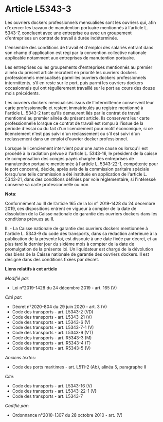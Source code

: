 # Article L5343-3

Les ouvriers dockers professionnels mensualisés sont les ouvriers qui, afin d'exercer les travaux de manutention portuaire
mentionnés à l'article L. 5343-7, concluent avec une entreprise ou avec un groupement d'entreprises un contrat de travail à
durée indéterminée. 

L'ensemble des conditions de travail et d'emploi des salariés entrant dans son champ d'application est régi par la convention
collective nationale applicable notamment aux entreprises de manutention portuaire. 

Les entreprises ou les groupements d'entreprises mentionnés au premier alinéa du présent article recrutent en priorité les
ouvriers dockers professionnels mensualisés parmi les ouvriers dockers professionnels intermittents, s'il en reste sur le
port, puis parmi les ouvriers dockers occasionnels qui ont régulièrement travaillé sur le port au cours des douze mois
précédents. 

Les ouvriers dockers mensualisés issus de l'intermittence conservent leur carte professionnelle et restent immatriculés au
registre mentionné à l'article L. 5343-2 tant qu'ils demeurent liés par le contrat de travail mentionné au premier alinéa du
présent article. Ils conservent leur carte professionnelle lorsque ce contrat de travail est rompu à l'issue de la période
d'essai ou du fait d'un licenciement pour motif économique, si ce licenciement n'est pas suivi d'un reclassement ou s'il est
suivi d'un reclassement dans un emploi d'ouvrier docker professionnel. 

Lorsque le licenciement intervient pour une autre cause ou lorsqu'il est procédé à la radiation prévue à l'article L.
5343-16, le président de la caisse de compensation des congés payés chargée des entreprises de manutention portuaire
mentionnée à l'article L. 5343-22-1, compétente pour le port concerné, décide, après avis de la commission paritaire spéciale
lorsqu'une telle commission a été instituée en application de l'article L. 5343-21, dans des conditions définies par voie
réglementaire, si l'intéressé conserve sa carte professionnelle ou non.

**Nota:**

Conformément au III de l’article 165 de la loi n° 2019-1428 du 24 décembre 2019, ces dispositions entrent en vigueur à
compter de la date de dissolution de la Caisse nationale de garantie des ouvriers dockers dans les conditions prévues au II.

II. - La Caisse nationale de garantie des ouvriers dockers mentionnée à l'article L. 5343-9 du code des transports, dans sa
rédaction antérieure à la publication de la présente loi, est dissoute à une date fixée par décret, et au plus tard le
dernier jour du sixième mois à compter de la date de promulgation de la présente loi. Un liquidateur est chargé de la
dévolution des biens de la Caisse nationale de garantie des ouvriers dockers. Il est désigné dans des conditions fixées par
décret.

**Liens relatifs à cet article**

_Modifié par_:

  - Loi n°2019-1428 du 24 décembre 2019 - art. 165 (V)

_Cité par_:

  - Décret n°2020-804 du 29 juin 2020 - art. 3 (V)
  - Code des transports - art. L5343-2 (VD)
  - Code des transports - art. L5343-21 (V)
  - Code des transports - art. L5343-6 (V)
  - Code des transports - art. L5343-7-1 (V)
  - Code des transports - art. L5343-9 (VT)
  - Code des transports - art. R5343-3 (M)
  - Code des transports - art. R5343-4 (T)
  - Code des transports - art. R5343-5 (V)

_Anciens textes_:

  - Code des ports maritimes - art. L511-2 (Ab), alinéa 5, paragraphe II

_Cite_:

  - Code des transports - art. L5343-16 (V)
  - Code des transports - art. L5343-22-1 (V)
  - Code des transports - art. L5343-7

_Codifié par_:

  - Ordonnance n°2010-1307 du 28 octobre 2010 - art. (V)
